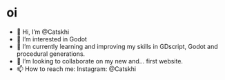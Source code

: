 <div>
  <h1>oi</h1>
</div>

- 👋 Hi, I’m @Catskhi
- 👀 I’m interested in Godot
- 🌱 I’m currently learning and improving my skills in GDscript, Godot and procedural generations.
- 💞️ I’m looking to collaborate on my new and... first website.
- 📫 How to reach me:
Instagram: @Catskhi 

<!---
Catskhi/Catskhi is a ✨ special ✨ repository because its `README.md` (this file) appears on your GitHub profile.
You can click the Preview link to take a look at your changes.
--->
